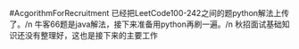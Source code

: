 #AcgorithmForRecruitment
已经把LeetCode100-242之间的题python解法上传了。/n
牛客66题是java解法，接下来准备用python再刷一遍。/n
秋招面试基础知识还没有整理好，这也是接下来的主要工作
